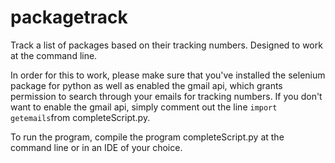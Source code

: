 # packagetrack
Track a list of packages based on their tracking numbers. Designed to work at the command line.

In order for this to work, please make sure that you've installed the selenium package for python as well as enabled the gmail api, which grants permission to search through your emails for tracking numbers. If you don't want to enable the gmail api, simply comment out the line ``` import getemails ```from completeScript.py.

To run the program, compile the program completeScript.py at the command line or in an IDE of your choice.
